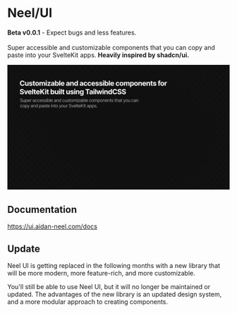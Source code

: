 # Neel/UI
**Beta v0.0.1** - Expect bugs and less features.<br><br>
Super accessible and customizable components that you can copy and paste into your SvelteKit apps. **Heavily inspired by shadcn/ui.**

![hero](https://github.com/aidan-neel/neel-ui/blob/main/src/lib/assets/hero.png)

## Documentation

https://ui.aidan-neel.com/docs

## Update

Neel UI is getting replaced in the following months with a new library that will be more modern, more feature-rich, and more customizable.

You'll still be able to use Neel UI, but it will no longer be maintained or updated. The advantages of the new library is an updated design system, and a more modular approach to creating components.
